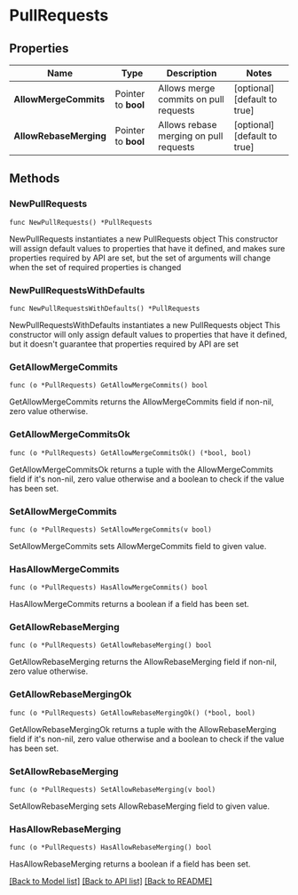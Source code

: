 # PullRequests

## Properties

Name | Type | Description | Notes
------------ | ------------- | ------------- | -------------
**AllowMergeCommits** | Pointer to **bool** | Allows merge commits on pull requests | [optional] [default to true]
**AllowRebaseMerging** | Pointer to **bool** | Allows rebase merging on pull requests | [optional] [default to true]

## Methods

### NewPullRequests

`func NewPullRequests() *PullRequests`

NewPullRequests instantiates a new PullRequests object
This constructor will assign default values to properties that have it defined,
and makes sure properties required by API are set, but the set of arguments
will change when the set of required properties is changed

### NewPullRequestsWithDefaults

`func NewPullRequestsWithDefaults() *PullRequests`

NewPullRequestsWithDefaults instantiates a new PullRequests object
This constructor will only assign default values to properties that have it defined,
but it doesn't guarantee that properties required by API are set

### GetAllowMergeCommits

`func (o *PullRequests) GetAllowMergeCommits() bool`

GetAllowMergeCommits returns the AllowMergeCommits field if non-nil, zero value otherwise.

### GetAllowMergeCommitsOk

`func (o *PullRequests) GetAllowMergeCommitsOk() (*bool, bool)`

GetAllowMergeCommitsOk returns a tuple with the AllowMergeCommits field if it's non-nil, zero value otherwise
and a boolean to check if the value has been set.

### SetAllowMergeCommits

`func (o *PullRequests) SetAllowMergeCommits(v bool)`

SetAllowMergeCommits sets AllowMergeCommits field to given value.

### HasAllowMergeCommits

`func (o *PullRequests) HasAllowMergeCommits() bool`

HasAllowMergeCommits returns a boolean if a field has been set.

### GetAllowRebaseMerging

`func (o *PullRequests) GetAllowRebaseMerging() bool`

GetAllowRebaseMerging returns the AllowRebaseMerging field if non-nil, zero value otherwise.

### GetAllowRebaseMergingOk

`func (o *PullRequests) GetAllowRebaseMergingOk() (*bool, bool)`

GetAllowRebaseMergingOk returns a tuple with the AllowRebaseMerging field if it's non-nil, zero value otherwise
and a boolean to check if the value has been set.

### SetAllowRebaseMerging

`func (o *PullRequests) SetAllowRebaseMerging(v bool)`

SetAllowRebaseMerging sets AllowRebaseMerging field to given value.

### HasAllowRebaseMerging

`func (o *PullRequests) HasAllowRebaseMerging() bool`

HasAllowRebaseMerging returns a boolean if a field has been set.


[[Back to Model list]](../README.md#documentation-for-models) [[Back to API list]](../README.md#documentation-for-api-endpoints) [[Back to README]](../README.md)


